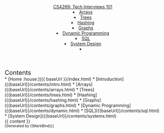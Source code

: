 <head-bottom>
  <link rel="stylesheet" href="{{baseUrl}}/stylesheets/main.css">
</head-bottom>

<header sticky>
  <navbar type="dark">
    <a slot="brand" href="{{baseUrl}}/index.html" title="Home" class="navbar-brand">CS4269: Tech Interviews 101</a>
    <dropdown header="Algorithms" class="nav-link">
      <li><a href="{{baseUrl}}/contents/arrays.html" class="dropdown-item">Arrays</a></li>
      <li><a href="{{baseUrl}}/contents/trees.html" class="dropdown-item">Trees</a></li>
      <li><a href="{{baseUrl}}/contents/hashing.html" class="dropdown-item">Hashing</a></li>
      <li><a href="{{baseUrl}}/contents/graphs.html" class="dropdown-item">Graphs</a></li>
      <li><a href="{{baseUrl}}/contents/dynamic.html" class="dropdown-item">Dynamic Programming</a></li>
    </dropdown>
    <li><a href="{{baseUrl}}/contents/sql.html" class="nav-link">SQL</a></li>
    <li><a href="{{baseUrl}}/contents/systems.html" class="nav-link">System Design</a></li>
    <li slot="right">
      <form class="navbar-form">
        <searchbar :data="searchData" placeholder="Search" :on-hit="searchCallback" menu-align-right></searchbar>
      </form>
    </li>
  </navbar>
</header>

<div id="flex-body">
  <nav id="site-nav">
    <div class="site-nav-top">
      <div class="fw-bold mb-2" style="font-size: 1.25rem;">Contents</div>
    </div>
    <div class="nav-component slim-scroll">
      <site-nav>
* [Home :house:]({{ baseUrl }}/index.html)
* [Introduction]({{baseUrl}}/contents/intro.html)
* [Arrays]({{baseUrl}}/contents/arrays.html)
* [Trees]({{baseUrl}}/contents/trees.html)
* [Hashing]({{baseUrl}}/contents/hashing.html)
* [Graphs]({{baseUrl}}/contents/graphs.html)
* [Dynamic Programming]({{baseUrl}}/contents/dynamic.html)
* [SQL]({{baseUrl}}/contents/sql.html)
* [System Design]({{baseUrl}}/contents/systems.html)
      </site-nav>
    </div>
    <collapse-expand-buttons />
  </nav>
  <div id="content-wrapper">
    <breadcrumb />
    {{ content }}
  </div>
  <nav id="page-nav">
    <div class="nav-component slim-scroll">
      <page-nav />
    </div>
  </nav>
  <scroll-top-button></scroll-top-button>
</div>

<footer>
  <!-- Support MarkBind by including a link to us on your landing page! -->
  <div class="text-center">
    <small>[Generated by {{MarkBind}}]</small>
  </div>
</footer>
